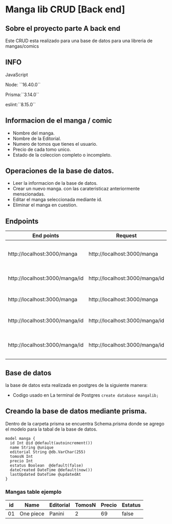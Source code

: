 # Manga lib  CRUD  [Back end]

##  Sobre el proyecto parte A back end
<p>Este CRUD esta realizado para una base de datos para  una libreria de mangas/comics 

## INFO 
<p> JavaScript
<p>Node: ``16.40.0``
<p>Prisma:``3.14.0``
<p>eslint:``8.15.0``


## Informacion de el manga / comic  

- Nombre del manga.
- Nombre de la Editorial. 
- Numero de tomos que tienes el usuario.
- Precio de cada tomo unico.
- Estado de  la coleccion completo o incompleto.

## Operaciones de la base de datos.

- Leer  la informacion de la base de datos.
- Crear un nuevo manga. con las carateristicaz anteriormente menscionadas.
- Editar el manga seleccionada mediante id.
- Eliminar el manga en cuestion.


## Endpoints
| End points                     	| Request                        	|        	| Response                                                   	|
|--------------------------------	|--------------------------------	|--------	|------------------------------------------------------------	|
| http://localhost:3000/manga    	| http://localhost:3000/manga    	| GET    	| Muestra  la informacion de los mangas de la base de datos  	|
| http://localhost:3000/manga/id 	| http://localhost:3000/manga/id 	| GET    	| Muestra el manga con el id correspondiente                 	|
| http://localhost:3000/manga    	| http://localhost:3000/manga    	| POST   	| Agrega un nuevo manga dentro de la base de datos.          	|
| http://localhost:3000/manga/id 	| http://localhost:3000/manga/id 	| PUT    	| Modifica el manga por su id correspondiente.               	|
| http://localhost:3000/manga/id 	| http://localhost:3000/manga/id 	| DELETE 	| Elimina de la base de datos el manga correspondiente       	|



## Base de datos 
<p> la base de datos esta realizada en postgres de la siguiente manera:

- Codigo usado en La terminal de Postgres ``create database mangalib;``

## Creando  la base de datos mediante prisma.
 
 <p> Dentro de la carpeta prisma se encuentra Schema.prisma donde se agrego el modelo  para la tabal de la base de datos. 

```
model manga {
  id Int @id @default(autoincrement())
  name String @unique
  editorial String @db.VarChar(255)
  tomosN Int 
  precio Int
  estatus Boolean  @default(false)
  dateCreated DateTime @default(now())
  lastUpdated DateTime @updatedAt
}
```


### Mangas table ejemplo

| id | Name      | Editorial | TomosN  | Precio | Estatus |
|----|-----------|-----------|---------|--------|---------|
| 01 | One piece | Panini    | 2       | 69     | false   |

